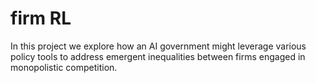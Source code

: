 # firm RL
In this project we explore how an AI government might leverage various policy tools to address emergent inequalities between firms engaged in monopolistic competition.

